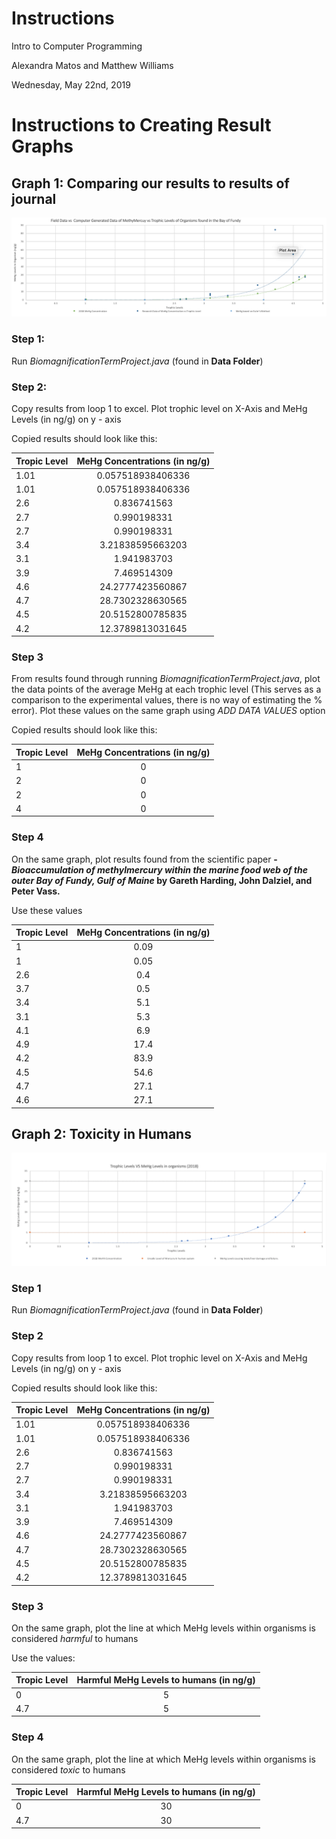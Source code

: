 # Instructions

Intro to Computer Programming

Alexandra Matos and Matthew Williams

Wednesday, May 22nd, 2019

# Instructions to Creating Result Graphs


## Graph 1: Comparing our results to results of journal


![Graph 1](thecomparegraph.png)




### Step 1:

Run *BiomagnificationTermProject.java* (found in **Data Folder**)




### Step 2: 

Copy results from loop 1 to excel. Plot trophic level on X-Axis and MeHg Levels (in ng/g) on y - axis

Copied results should look like this:


| Tropic Level  | MeHg Concentrations (in ng/g)|
| ------------- |:-------------:|
| 1.01          | 0.057518938406336|
| 1.01          | 0.057518938406336|
| 2.6           | 0.836741563      |
| 2.7           | 0.990198331     |
| 2.7           | 0.990198331     |
| 3.4           | 3.21838595663203 |
| 3.1           | 1.941983703|
| 3.9           | 7.469514309      |
| 4.6           |24.2777423560867      |
| 4.7           | 28.7302328630565 |
| 4.5           | 20.5152800785835|
| 4.2           | 12.3789813031645      |






### Step 3

From results found through running *BiomagnificationTermProject.java*, plot the data points of the average MeHg at each trophic level (This serves as a comparison to the experimental values, there is no way of estimating the % error). Plot these values on the same graph using *ADD DATA VALUES* option

Copied results should look like this:

| Tropic Level  | MeHg Concentrations (in ng/g)|
| ------------- |:-------------:|
| 1             | 0|
| 2             | 0      |
| 2             | 0     |
| 4             | 0 |





### Step 4

On the same graph, plot results found from the scientific paper **- *Bioaccumulation of methylmercury within the marine food web of the outer Bay of Fundy, Gulf of Maine* by Gareth Harding, John Dalziel, and Peter Vass.**

Use these values



| Tropic Level  | MeHg Concentrations (in ng/g)|
| ------------- |:-------------:|
| 1          | 0.09|
| 1           | 0.05     |
| 2.6           | 0.4   |
| 3.7           | 0.5 |
| 3.4           | 5.1|
| 3.1           |5.3      |
| 4.1           |6.9    |
| 4.9           | 17.4 |
| 4.2           | 83.9|
| 4.5           | 54.6      |
| 4.7           | 27.1 |
| 4.6           |  27.1|



## Graph 2: Toxicity in Humans 

![Graph 12](toxiclevelgraph.png)


### Step 1

Run *BiomagnificationTermProject.java* (found in **Data Folder**)


### Step 2

Copy results from loop 1 to excel. Plot trophic level on X-Axis and MeHg Levels (in ng/g) on y - axis

Copied results should look like this:


| Tropic Level  | MeHg Concentrations (in ng/g)|
| ------------- |:-------------:|
| 1.01          | 0.057518938406336|
| 1.01          | 0.057518938406336|
| 2.6           | 0.836741563      |
| 2.7           | 0.990198331     |
| 2.7           | 0.990198331     |
| 3.4           | 3.21838595663203 |
| 3.1           | 1.941983703|
| 3.9           | 7.469514309      |
| 4.6           |24.2777423560867      |
| 4.7           | 28.7302328630565 |
| 4.5           | 20.5152800785835|
| 4.2           | 12.3789813031645      |



### Step 3 

On the same graph, plot the line at which MeHg levels within organisms is considered *harmful* to humans

Use the values:

| Tropic Level  | Harmful MeHg Levels to humans (in ng/g)|
| ------------- |:-------------:|
|0        | 5|
|4.7       |5|





### Step 4 

On the same graph, plot the line at which MeHg levels within organisms is considered *toxic* to humans


| Tropic Level  | Harmful MeHg Levels to humans (in ng/g)|
| ------------- |:-------------:|
|0        | 30|
|4.7       |30|
